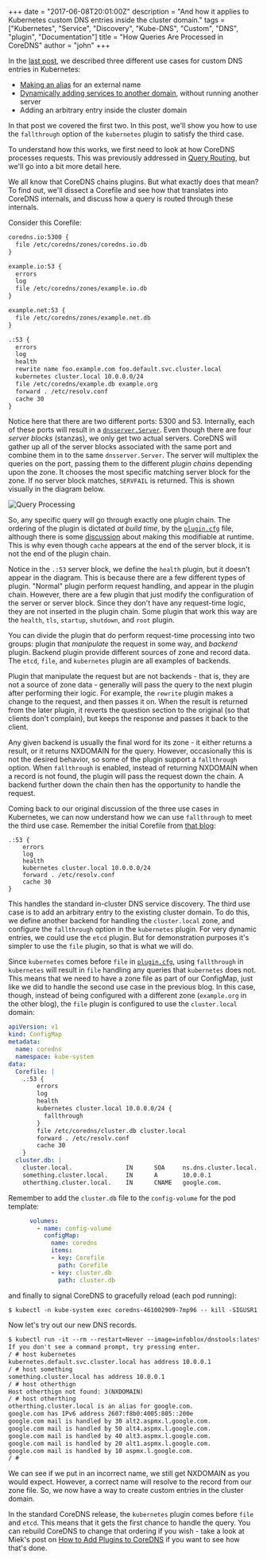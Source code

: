 +++
date = "2017-06-08T20:01:00Z"
description = "And how it applies to Kubernetes custom DNS entries inside the cluster domain."
tags = ["Kubernetes", "Service", "Discovery", "Kube-DNS", "Custom", "DNS", "plugin", "Documentation"]
title = "How Queries Are Processed in CoreDNS"
author = "john"
+++

In the [last post](/2017/05/08/custom-dns-entries-for-kubernetes/), we described three different use
cases for custom DNS entries in Kubernetes:

* [Making an alias](https://github.com/kubernetes/kubernetes/issues/39792) for an external name
* [Dynamically adding services to another domain](https://github.com/kubernetes/dns/issues/55), without running another server
* Adding an arbitrary entry inside the cluster domain

In that post we covered the first two. In this post, we'll show you how to use the `fallthrough` option of the `kubernetes`
plugin to satisfy the third case.

To understand how this works, we first need to look at how CoreDNS processes requests. This was previously
addressed in [Query Routing](/2016/10/13/query-routing/), but we'll go into a bit
more detail here.

We all know that CoreDNS chains plugins. But what exactly does that mean? To find out, we'll dissect a
Corefile and see how that translates into CoreDNS internals, and discuss how a query
is routed through these internals.

Consider this Corefile:

~~~ txt
coredns.io:5300 {
  file /etc/coredns/zones/coredns.io.db
}

example.io:53 {
  errors
  log
  file /etc/coredns/zones/example.io.db
}

example.net:53 {
  file /etc/coredns/zones/example.net.db
}

.:53 {
  errors
  log
  health
  rewrite name foo.example.com foo.default.svc.cluster.local
  kubernetes cluster.local 10.0.0.0/24
  file /etc/coredns/example.db example.org
  forward . /etc/resolv.conf
  cache 30
}
~~~

Notice here that there are two different ports: 5300 and 53. Internally, each of these ports will
result in a [`dnsserver.Server`](https://github.com/coredns/coredns/blob/master/core/dnsserver/server.go).
Even though there are four _server blocks_ (stanzas), we only get two actual servers. CoreDNS will gather up all of the
server blocks associated with the same port and combine them in to the same `dnsserver.Server`. The server will
multiplex the queries on the port, passing them to the different _plugin chains_ depending upon the zone. It chooses
the most specific matching server block for the zone. If no server block matches, `SERVFAIL` is returned. This is shown
visually in the diagram below.

![Query Processing](/images/query-processing.png)

So, any specific query will go through exactly one plugin chain. The ordering of the plugin is dictated
*at build time*, by the [`plugin.cfg`](https://github.com/coredns/coredns/blob/master/plugin.cfg) file,
although there is some [discussion](https://github.com/coredns/coredns/issues/632) about making this modifiable
at runtime. This is why even though `cache` appears at the end of the server block, it is not the end of the
plugin chain.

Notice in the `.:53` server block, we define the `health` plugin, but it doesn't appear in the diagram. This is
because there are a few different types of plugin. "Normal" plugin perform request handling, and appear in the
plugin chain. However, there are a few plugin that just modify the configuration of the server or server block.
Since they don't have any request-time logic, they are not inserted in the plugin chain. Some plugin that work
this way are the `health`, `tls`, `startup`, `shutdown`, and `root` plugin.

You can divide the plugin that do perform request-time processing into two groups: plugin that
_manipulate_ the request in some way, and _backend_ plugin. Backend plugin provide different sources
of zone and record data. The `etcd`, `file`, and `kubernetes` plugin are all examples of backends.

Plugin that manipulate the request but are not backends - that is, they are not a source of zone data - generally
will pass the query to the next plugin after performing their logic. For example, the `rewrite` plugin makes
a change to the request, and then passes it on. When the result is returned from the later plugin, it reverts the
question section to the original (so that clients don't complain), but keeps the response and passes it back to the client.

Any given backend is usually the final word for its zone - it either returns a result, or it returns NXDOMAIN for the
query. However, occasionally this is not the desired behavior, so some of the plugin support a `fallthrough` option.
When `fallthrough` is enabled, instead of returning NXDOMAIN when a record is not found, the plugin will pass the
request down the chain. A backend further down the chain then has the opportunity to handle the request.

Coming back to our original discussion of the three use cases in Kubernetes, we can now understand how we can use
`fallthrough` to meet the third use case. Remember the initial Corefile from [that blog](/2017/05/08/custom-dns-entries-for-kubernetes/):

~~~ corefile
.:53 {
    errors
    log
    health
    kubernetes cluster.local 10.0.0.0/24
    forward . /etc/resolv.conf
    cache 30
}
~~~

This handles the standard in-cluster DNS service discovery. The third use case is to add an arbitrary entry to the existing
cluster domain. To do this, we define another backend for handling the `cluster.local` zone, and configure the `fallthrough`
option in the `kubernetes` plugin. For very dynamic entries, we could use the `etcd` plugin. But for demonstration
purposes it's simpler to use the `file` plugin, so that is what we will do.

Since `kubernetes` comes before `file` in [`plugin.cfg`](https://github.com/coredns/coredns/blob/master/plugin.cfg),
using `fallthrough` in `kubernetes` will result in `file` handling any queries that `kubernetes` does not. This means that we
need to have a zone file as part of our ConfigMap, just like we did to handle the second use case in the previous blog. In this case, though, instead of being configured with a different zone (`example.org` in the other blog), the `file` plugin is
configured to use the `cluster.local` domain:

~~~ yaml
apiVersion: v1
kind: ConfigMap
metadata:
  name: coredns
  namespace: kube-system
data:
  Corefile: |
    .:53 {
        errors
        log
        health
        kubernetes cluster.local 10.0.0.0/24 {
          fallthrough
        }
        file /etc/coredns/cluster.db cluster.local
        forward . /etc/resolv.conf
        cache 30
    }
  cluster.db: |
    cluster.local.               IN      SOA     ns.dns.cluster.local. hostmaster.cluster.local. 2015082541 7200 3600 1209600 3600
    something.cluster.local.     IN      A       10.0.0.1
    otherthing.cluster.local.    IN      CNAME   google.com.
~~~

Remember to add the `cluster.db` file to the `config-volume` for the pod template:

~~~ yaml
      volumes:
        - name: config-volume
          configMap:
            name: coredns
            items:
            - key: Corefile
              path: Corefile
            - key: cluster.db
              path: cluster.db
~~~

and finally to signal CoreDNS to gracefully reload (each pod running):

~~~ txt
$ kubectl -n kube-system exec coredns-461002909-7mp96 -- kill -SIGUSR1 1
~~~

Now let's try out our new DNS records.

~~~ txt
$ kubectl run -it --rm --restart=Never --image=infoblox/dnstools:latest dnstools
If you don't see a command prompt, try pressing enter.
/ # host kubernetes
kubernetes.default.svc.cluster.local has address 10.0.0.1
/ # host something
something.cluster.local has address 10.0.0.1
/ # host otherthign
Host otherthign not found: 3(NXDOMAIN)
/ # host otherthing
otherthing.cluster.local is an alias for google.com.
google.com has IPv6 address 2607:f8b0:4005:805::200e
google.com mail is handled by 30 alt2.aspmx.l.google.com.
google.com mail is handled by 50 alt4.aspmx.l.google.com.
google.com mail is handled by 40 alt3.aspmx.l.google.com.
google.com mail is handled by 20 alt1.aspmx.l.google.com.
google.com mail is handled by 10 aspmx.l.google.com.
/ #
~~~

We can see if we put in an incorrect name, we still get NXDOMAIN as you would expect. However, a correct name will
resolve to the record from our zone file. So, we now have a way to create custom entries in the cluster domain.

In the standard CoreDNS release, the `kubernetes` plugin comes before `file` and `etcd`. This means that it gets the
first chance to handle the query. You can rebuild CoreDNS to change that ordering if you wish - take a look at
Miek's post on [How to Add Plugins to CoreDNS](/2017/03/01/how-to-add-plugins-to-coredns/)
if you want to see how that's done.

